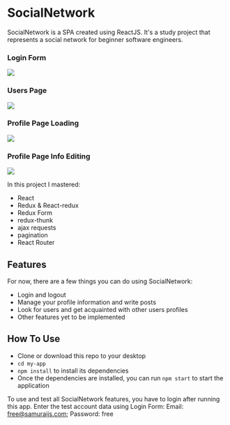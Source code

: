 # SocialNetwork
SocialNetwork is a SPA created using ReactJS. It's a study project that represents a social network for beginner software engineers.

### Login Form
![](../develop/my-app/src/assets/img/readme_login.png)
### Users Page
![](../develop/my-app/src/assets/img/readme-users.png)
### Profile Page Loading
![](../develop/my-app/src/assets/img/readme_profile_loading.png)
### Profile Page Info Editing
![](../develop/my-app/src/assets/img/readme_profile_editing.png)

In this project I mastered:

* React
* Redux & React-redux
* Redux Form
* redux-thunk
* ajax requests
* pagination
* React Router

## Features

For now, there are a few things you can do using SocialNetwork:
* Login and logout
* Manage your profile information and write posts
* Look for users and get acquainted with other users profiles
* Other features yet to be implemented

## How To Use

* Clone or download this repo to your desktop
* ``` cd my-app ```
* ``` npm install ``` to install its dependencies
* Once the dependencies are installed, you can run ```npm start``` to start the application

To use and test all SocialNetwork features, you have to login after running this app. Enter the test account data using Login Form: Email: free@samuraijs.com; Password: free


